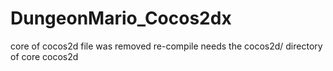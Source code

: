 # DungeonMario_Cocos2dx

core of cocos2d file was removed
re-compile needs the cocos2d/ directory of core cocos2d
